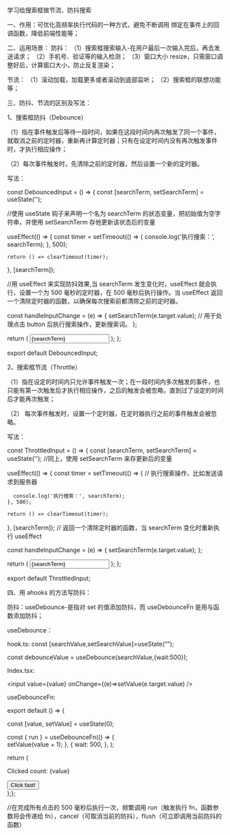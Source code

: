 学习给搜索框做节流、防抖搜索

一、作用：可优化高频率执行代码的一种方式，避免不断调用 绑定在事件上的回调函数，降低前端性能等；

二、运用场景：
防抖：
（1）搜索框搜索输入-在用户最后一次输入完后，再去发送请求；
（2）手机号、验证等的输入检测；
（3）窗口大小 resize，只需窗口调整好后，计算窗口大小，防止反复渲染；

节流：
（1）滚动加载，加载更多或者滚动到底部监听；
（2）搜索框的联想功能等；

三、防抖、节流的区别及写法：

1、搜索框防抖（Debounce）

（1）指在事件触发后等待一段时间，如果在这段时间内再次触发了同一个事件，就取消之前的定时器，重新再计算定时器；只有在设定时间内没有再次触发事件时，才执行相应操作；

（2）每次事件触发时，先清除之前的定时器，然后设置一个新的定时器。

写法：

const DebouncedInput = () => {
const [searchTerm, setSearchTerm] = useState('');

//使用 useState 钩子来声明一个名为 searchTerm 的状态变量，把初始值为空字符串，并使用 setSearchTerm 存他更新该状态后的变量

useEffect(() => {
const timer = setTimeout(() => {
console.log('执行搜索：', searchTerm);
}, 500);

    return () => clearTimeout(timer);

}, [searchTerm]);

//用 useEffect 来实现防抖效果,当 searchTerm 发生变化时，useEffect 就会执行，设置一个为 500 毫秒的定时器，在 500 毫秒后执行操作。当 useEffect 返回一个清除定时器的函数，以确保每次搜索前都清除之前的定时器。

const handleInputChange = (e) => {
setSearchTerm(e.target.value); // 用于处理点击 button 后执行搜索操作，更新搜索词。
};

return (
<input
      type="text"
      placeholder="請輸入名字搜索"
      value={searchTerm}
      onChange={handleInputChange}
    />
);
};

export default DebouncedInput;

2、搜索框节流（Throttle）

（1）指在设定的时间内只允许事件触发一次；在一段时间内多次触发的事件，也只能有第一次触发后才执行相应操作，之后的触发会被忽略，直到过了设定的时间后才能再次触发；

（2） 每次事件触发时，设置一个定时器，在定时器执行之前的事件触发会被忽略。

写法：

const ThrottledInput = () => {
const [searchTerm, setSearchTerm] = useState('');
//同上，使用 setSearchTerm 来存更新后的变量

useEffect(() => {
const timer = setTimeout(() => {
// 执行搜索操作，比如发送请求到服务器

      console.log('执行搜索：', searchTerm);
    }, 500);

    return () => clearTimeout(timer);

}, [searchTerm]);
// 返回一个清除定时器的函数，当 searchTerm 变化时重新执行 useEffect

const handleInputChange = (e) => {
setSearchTerm(e.target.value);
};

return (
<input
      type="text"
      placeholder="請輸入名字搜索"
      value={searchTerm}
      onChange={handleInputChange}
    />
);
};

export default ThrottledInput;

四、用 ahooks 的方法写防抖：

防抖：useDebounce-是指对 set 的值添加防抖，而 useDebounceFn 是用与函数添加防抖；

useDebounce：

hook.ts:
const [searchValue,setSearchValue]=useState<string>(“”);

const debounceValue = useDebounce(searchValue,{wait:500});

Index.tsx:

<input value={value} onChange={(e)=>setValue(e.target.value) />

useDebounceFn:

export default () => {

const [value, setValue] = useState(0);

const { run } = useDebounceFn(() => {  
setValue(value + 1);
},
{
wait: 500,
},
);

return (

<div>
<p style={{ marginTop: 16 }}> Clicked count: {value} </p>
<button type="button" onClick={run}>
Click fast!
</button>
</div>
);};

//在完成所有点击的 500 毫秒后执行一次，频繁调用 run（触发执行 fn，函数参数将会传递给 fn），cancel（可取消当前的防抖），flush（可立即调用当前防抖的函数）
